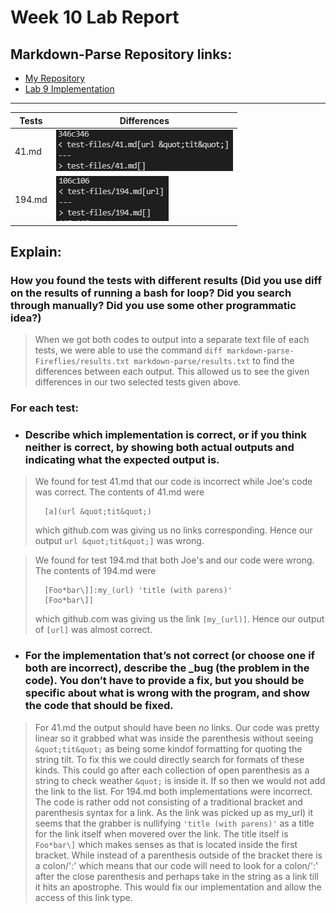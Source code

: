 # Week 10 Lab Report

## Markdown-Parse Repository links:
- [My Repository](https://github.com/Aziiz0/markdown-parse-Fireflies)
- [Lab 9 Implementation](https://github.com/ucsd-cse15l-w22/markdown-parse)

---

|Tests| Differences |
|--------|----------|
| 41.md  |![Image](41.md_difference.png)|
| 194.md |![Image](194.md_difference.png)|

## Explain:

### How you found the tests with different results (Did you use diff on the results of running a bash for loop? Did you search through manually? Did you use some other programmatic idea?)
> When we got both codes to output into a separate text file of each tests, we were able to use the command ```diff markdown-parse-Fireflies/results.txt markdown-parse/results.txt``` to find the differences between each output. This allowed us to see the given differences in our two selected tests given above.

### For each test:

- ### Describe which implementation is correct, or if you think neither is correct, by showing both actual outputs and indicating what the expected output is.

> We found for test 41.md that our code is incorrect while Joe's code was correct. The contents of 41.md were
>        
>       [a](url &quot;tit&quot;)
>        
> which github.com was giving us no links corresponding. Hence our output ```url &quot;tit&quot;]``` was wrong.

> We found for test 194.md that both Joe's and our code were wrong. The contents of 194.md were 
>
>       [Foo*bar\]]:my_(url) 'title (with parens)'
>       [Foo*bar\]]
>
> which github.com was giving us the link ```[my_(url)]```.  Hence our output of ```[url]``` was almost correct.

- ### For the implementation that’s not correct (or choose one if both are incorrect), describe the _bug (the problem in the code). You don’t have to provide a fix, but you should be specific about what is wrong with the program, and show the code that should be fixed.

> For 41.md the output should have been no links. Our code was pretty linear so it grabbed what was inside the parenthesis without seeing ```&quot;tit&quot;``` as being some kindof formatting for quoting the string tilt. To fix this we could directly search for formats of these kinds. This could go after each collection of open parenthesis as a string to check weather ```&quot;``` is inside it. If so then we would not add the link to the list.
> For 194.md both implementations were incorrect. The code is rather odd not consisting of a traditional bracket and parenthesis syntax for a link. As the link was picked up as my_url) it seems that the grabber is nullifying ```'title (with parens)'``` as a title for the link itself when movered over the link. The title itself is ```Foo*bar\]``` which makes senses as that is located inside the first bracket. While instead of a parenthesis outside of the bracket there is a colon/':' which means that our code will need to look for a colon/':' after the close parenthesis and perhaps take in the string as a link till it hits an apostrophe. This would fix our implementation and allow the access of this link type.
